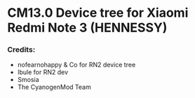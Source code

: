 # CM13.0 Device tree for Xiaomi Redmi Note 3 (HENNESSY)


### Credits:
  - nofearnohappy & Co for RN2 device tree
  - lbule for RN2 dev
  - Smosia
  - The CyanogenMod Team
